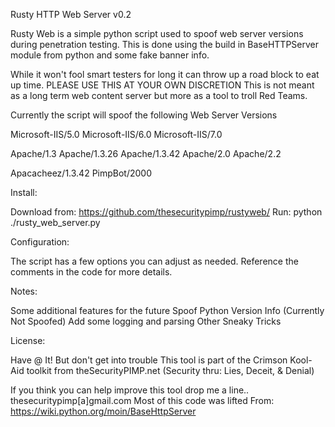 Rusty HTTP Web Server v0.2


  Rusty Web is a simple python script used to spoof web server versions during penetration testing.
  This is done using the build in BaseHTTPServer module from python and some fake banner info.

  While it won't fool smart testers for long it can throw up a road block to eat up time.
  PLEASE USE THIS AT YOUR OWN DISCRETION
  This is not meant as a long term web content server but more as a tool to troll Red Teams.

  Currently the script will spoof the following Web Server Versions

  Microsoft-IIS/5.0  Microsoft-IIS/6.0  Microsoft-IIS/7.0
  
  Apache/1.3  Apache/1.3.26  Apache/1.3.42  Apache/2.0  Apache/2.2
  
  Apacacheez/1.3.42  PimpBot/2000

   Install:

Download from:
   https://github.com/thesecuritypimp/rustyweb/
Run:
   python ./rusty_web_server.py

   Configuration:

The script has a few options you can adjust as needed.
Reference the comments in the code for more details.

   Notes:

Some additional features for the future
   Spoof Python Version Info (Currently Not Spoofed)
   Add some logging and parsing
   Other Sneaky Tricks

   License:

Have @ It! But don't get into trouble
This tool is part of the Crimson Kool-Aid toolkit from theSecurityPIMP.net 
              (Security thru: Lies, Deceit, & Denial)

If you think you can help improve this tool drop me a line..
                                            thesecuritypimp[a]gmail.com
Most of this code was lifted From:
         https://wiki.python.org/moin/BaseHttpServer
